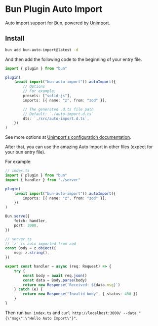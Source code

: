 # Bun Plugin Auto Import

Auto import support for [Bun](https://bun.sh), powered by [Unimport](https://github.com/unjs/unimport).

## Install

```bash
bun add bun-auto-import@latest -d
```

And then add the following code to the beginning of your entry file.

```ts
import { plugin } from "bun"

plugin(
    (await import("bun-auto-import")).autoImport({
        // Options
        // For example:
        presets: ["solid-js"],
        imports: [{ name: "z", from: "zod" }],

        // The generated .d.ts file path
        // Default: `./auto-import.d.ts`
        dts: `./src/auto-import.d.ts`,
    })
)
```

See more options at [Unimport's configuration documentation](https://github.com/unjs/unimport#configurations).

After that, you can use the amazing Auto Import in other files (expect for your bun entry file).

For example:

```ts
// index.ts
import { plugin } from "bun"
import { handler } from "./server"

plugin(
	(await import("bun-auto-import")).autoImport({
		imports: [{ name: "z", from: "zod" }],
	})
)

Bun.serve({
	fetch: handler,
	port: 3000,
})

// server.ts
// `z` is auto imported from zod
const Body = z.object({
	msg: z.string(),
})

export const handler = async (req: Request) => {
	try {
		const body = await req.json()
		const data = Body.parse(body)
		return new Response(`Received: ${data.msg}`)
	} catch (e) {
		return new Response("Invalid body", { status: 400 })
	}
}
```

Then run `bun index.ts` and `curl http://localhost:3000/ --data "{\"msg\":\"Hello Auto Import\"}"`.